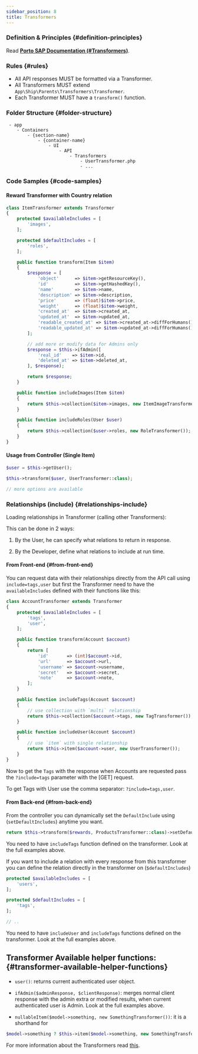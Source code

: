 ```yaml
---
sidebar_position: 8
title: Transformers
---
```


### Definition & Principles {#definition-principles}

Read [**Porto SAP Documentation (#Transformers)**](https://github.com/Mahmoudz/Porto#definitions--principles).

### Rules {#rules}

- All API responses MUST be formatted via a Transformer.
- All Transformers MUST extend `App\Ship\Parents\Transformers\Transformer`.
- Each Transformer MUST have a `transform()` function.

### Folder Structure {#folder-structure}

```
 - app
    - Containers
        - {section-name}
            - {container-name}
                - UI
                    - API
                        - Transformers
                            - UserTransformer.php
                            - ...
```

### Code Samples {#code-samples}

#### Reward Transformer with Country relation

```php
class ItemTransformer extends Transformer
{
    protected $availableIncludes = [
        'images',
    ];

    protected $defaultIncludes = [
        'roles',
    ];

    public function transform(Item $item)
    {
        $response = [
            'object'      => $item->getResourceKey(),
            'id'          => $item->getHashedKey(),
            'name'        => $item->name,
            'description' => $item->description,
            'price'       => (float)$item->price,
            'weight'      => (float)$item->weight,
            'created_at'  => $item->created_at,
            'updated_at'  => $item->updated_at,
            'readable_created_at' => $item->created_at->diffForHumans(),
            'readable_updated_at' => $item->updated_at->diffForHumans(),
        ];

        // add more or modify data for Admins only
        $response = $this->ifAdmin([
            'real_id'    => $item->id,
            'deleted_at' => $item->deleted_at,
        ], $response);

        return $response;
    }

    public function includeImages(Item $item)
    {
        return $this->collection($item->images, new ItemImageTransformer());
    }

    public function includeRoles(User $user)
    {
        return $this->collection($user->roles, new RoleTransformer());
    }
}
```

#### Usage from Controller (Single Item)

```php
$user = $this->getUser();

$this->transform($user, UserTransformer::class);

// more options are available
```

### Relationships (include) {#relationships-include}

Loading relationships in Transformer (calling other Transformers):

This can be done in 2 ways:

1. By the User, he can specify what relations to return in response.

2. By the Developer, define what relations to include at run time.

#### From Front-end {#from-front-end}

You can request data with their relationships directly from the API call using `include=tags,user` but first the Transformer need to have the `availableIncludes` defined with their functions like this:

```php
class AccountTransformer extends Transformer
{
    protected $availableIncludes = [
        'tags',
        'user',
    ];

    public function transform(Account $account)
    {
        return [
            'id'       => (int)$account->id,
            'url'      => $account->url,
            'username' => $account->username,
            'secret'   => $account->secret,
            'note'     => $account->note,
        ];
    }

    public function includeTags(Account $account)
    {
        // use collection with `multi` relationship
        return $this->collection($account->tags, new TagTransformer());
    }

    public function includeUser(Account $account)
    {
        // use `item` with single relationship
        return $this->item($account->user, new UserTransformer());
    }
}
```

Now to get the `Tags` with the response when Accounts are requested pass the `?include=tags` parameter with the [GET] request.

To get Tags with User use the comma separator: `?include=tags,user`.

#### From Back-end {#from-back-end}

From the controller you can dynamically set the `DefaultInclude` using (`setDefaultIncludes`) anytime you want.

```php
return $this->transform($rewards, ProductsTransformer::class)->setDefaultIncludes(['tags']);
```

You need to have `includeTags` function defined on the transformer. Look at the full examples above.

If you want to include a relation with every response from this transformer you can define the relation directly in the transformer on (`$defaultIncludes`)

```php
protected $availableIncludes = [
    'users',
];

protected $defaultIncludes = [
    'tags',
];

// ..
```

You need to have `includeUser` and `includeTags` functions defined on the transformer. Look at the full examples above.

## Transformer Available helper functions: {#transformer-available-helper-functions}

- `user()`: returns current authenticated user object.

- `ifAdmin($adminResponse, $clientResponse)`: merges normal client response with the admin extra or modified results, when current authenticated user is Admin. Look at the full examples above.

- `nullableItem($model->something, new SomethingTransformer())`: it is a shorthand for 
```php
$model->something ? $this->item($model->something, new SomethingTransformer()) : $this->primitive(null)
```

For more information about the Transformers read [this](https://fractal.thephpleague.com/transformers/).
